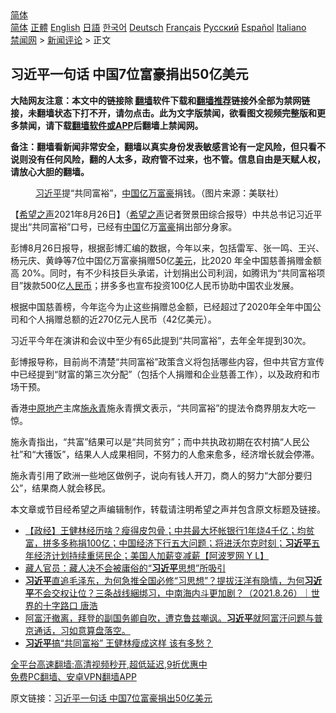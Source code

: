  <!-- 面包屑导航 --> <div class="breadcrumb"><!-- GTranslate: https://gtranslate.io/ -->  <div class="switcher notranslate">  <div class="selected">  <a href="#" onclick="return false;"> 简体</a>  </div>  <div class="option">  <a href="https://www.bannedbook.org" onclick="doGTranslate('zh-CN|zh-CN');jQuery('div.switcher div.selected a').html(jQuery(this).html());return false;" title="简体中文" class="nturl selected"> 简体</a>  <a href="https://www.bannedbook.org/zh-tw/" onclick="doGTranslate('zh-CN|zh-TW');jQuery('div.switcher div.selected a').html(jQuery(this).html());return false;" title="繁體中文" class="nturl"> 正體</a>  <a href="https://www.bannedbook.org/en/" onclick="doGTranslate('zh-CN|en');jQuery('div.switcher div.selected a').html(jQuery(this).html());return false;" title="English" class="nturl"> English</a>  <a href="https://www.bannedbook.org/ja/" onclick="doGTranslate('zh-CN|ja');jQuery('div.switcher div.selected a').html(jQuery(this).html());return false;" title="日本語" class="nturl"> 日語</a>  <a href="https://www.bannedbook.org/ko/" onclick="doGTranslate('zh-CN|ko');jQuery('div.switcher div.selected a').html(jQuery(this).html());return false;" title="한국어" class="nturl"> 한국어</a>  <a href="https://www.bannedbook.org/de/" onclick="doGTranslate('zh-CN|de');jQuery('div.switcher div.selected a').html(jQuery(this).html());return false;" title="Deutsch" class="nturl"> Deutsch</a>  <a href="https://www.bannedbook.org/fr/" onclick="doGTranslate('zh-CN|fr');jQuery('div.switcher div.selected a').html(jQuery(this).html());return false;" title="Français" class="nturl"> Français</a>  <a href="https://www.bannedbook.org/ru/" onclick="doGTranslate('zh-CN|ru');jQuery('div.switcher div.selected a').html(jQuery(this).html());return false;" title="Русский" class="nturl"> Русский</a>  <a href="https://www.bannedbook.org/es/" onclick="doGTranslate('zh-CN|es');jQuery('div.switcher div.selected a').html(jQuery(this).html());return false;" title="Español" class="nturl"> Español</a>  <a href="https://www.bannedbook.org/it/" onclick="doGTranslate('zh-CN|it');jQuery('div.switcher div.selected a').html(jQuery(this).html());return false;" title="Italiano" class="nturl"> Italiano</a>  </div>  </div>      <div class='breadcrumb-sub'><!-- Breadcrumb NavXT 6.3.0 --> <a href="https://www.bannedbook.org/" class="home">禁闻网</a> &gt; <a href="https://www.bannedbook.org/bnews/comments/" class="category">新闻评论</a> &gt; 正文</div></div><h2>习近平一句话 中国7位富豪捐出50亿美元</h2> <p class="notice"><b>大陆网友注意：本文中的链接除 <a href="https://github.com/bannedbook/fanqiang" >翻墙</a>软件下载和<a href="https://github.com/killgcd/justmysocks/blob/master/README.md">翻墙推荐</a>链接外全部为禁网链接，未翻墙状态下打不开，请勿点击。此为文字版禁闻，欲看图文视频完整版和更多禁闻，请下载<a href="https://github.com/bannedbook/fanqiang">翻墙软件或APP</a>后翻墙上禁闻网。</p><p>备注：翻墙看新闻非常安全，翻墙以真实身份发表敏感言论有一定风险，但只看不说则没有任何风险，翻的人太多，政府管不过来，也不管。信息自由是天赋人权，请放心大胆的翻墙。</b></p>  <div class="entry"> <figure> <p><figcaption><a href="https://www.bannedbook.org/bnews/tag/%e4%b9%a0%e8%bf%91%e5%b9%b3/" class="st_tag internal_tag" rel="tag" title="标签 习近平 下的日志">习近平</a>提“共同富裕”，<a href="https://www.bannedbook.org/bnews/tag/%E4%B8%AD%E5%9B%BD/" class="st_tag internal_tag" rel="tag" title="标签 中国 下的日志">中国</a><a href="https://www.bannedbook.org/bnews/tag/%e4%ba%bf%e4%b8%87%e5%af%8c%e8%b1%aa/" class="st_tag internal_tag" rel="tag" title="标签 亿万富豪 下的日志">亿万富豪</a>捐钱。（图片来源：美联社）</figcaption></figure> <p>【<span class='wp_keywordlink_affiliate'><a href="https://www.soundofhope.org" title="希望之声" target="_blank">希望之声</a></span>2021年8月26日】（<a href="https://www.bannedbook.org/bnews/tag/%e5%b8%8c%e6%9c%9b%e4%b9%8b%e5%a3%b0/" class="st_tag internal_tag" rel="tag" title="标签 希望之声 下的日志">希望之声</a>记者贺景田综合报导）中共总书记习近平提出“共同富裕”口号，已经有<span class='wp_keywordlink_affiliate'><a href="https://www.bannedbook.org/" title="中国" target="_blank">中国</a></span>亿万<a href="https://www.bannedbook.org/bnews/tag/%e5%af%8c%e8%b1%aa/" class="st_tag internal_tag" rel="tag" title="标签 富豪 下的日志">富豪</a>捐出部分身家。</p> <p>彭博8月26日报导，根据彭博汇编的数据，今年以来，包括雷军、张一鸣、王兴、杨元庆、黄峥等7位中国亿万富豪捐赠50亿<a href="https://www.bannedbook.org/bnews/tag/%e7%be%8e%e5%85%83/" class="st_tag internal_tag" rel="tag" title="标签 美元 下的日志">美元</a>，比2020 年全中国慈善捐赠金额高 20%。同时，有不少科技巨头承诺，计划捐出公司利润，如腾讯为“共同富裕项目”拨款500亿<a href="https://www.bannedbook.org/bnews/tag/%e4%ba%ba%e6%b0%91%e5%b8%81/" class="st_tag internal_tag" rel="tag" title="标签 人民币 下的日志">人民币</a>；拼多多也宣布投资100亿人民币协助中国农业发展。</p>  <p>根据中国慈善榜，今年迄今为止这些捐赠总金额，已经超过了2020年全年中国公司和个人捐赠总额的近270亿元人民币（42亿美元）。</p> <p>习近平今年在演讲和会议中至少有65此提到“共同富裕”，去年全年提到30次。</p>  <p>彭博报导称，目前尚不清楚“共同富裕”政策含义将包括哪些内容，但中共官方宣传中已经提到“财富的第三次分配”（包括个人捐赠和企业慈善工作），以及政府和市场干预。</p> <p>香港<a href="https://www.bannedbook.org/bnews/tag/%E4%B8%AD%E5%8E%9F%E5%9C%B0%E4%BA%A7/" class="st_tag internal_tag" rel="tag" title="标签 中原地产 下的日志">中原地产</a>主席<a href="https://www.bannedbook.org/bnews/tag/%E6%96%BD%E6%B0%B8%E9%9D%92/" class="st_tag internal_tag" rel="tag" title="标签 施永青 下的日志">施永青</a>施永青撰文表示，“共同富裕”的提法令商界朋友大吃一惊。</p>  <p>施永青指出，“共富”结果可以是“共同贫穷”；而中共执政初期在农村搞“人民公社”和“大镬饭”，结果人人成果相同，不努力的人愈来愈多，经济增长就会停滞。</p> <p>施永青引用了欧洲一些地区做例子，说向有钱人开刀，商人的努力“大部分要归公”，结果商人就会移民。</p>  <p>本文章或节目经希望之声编辑制作，转载请注明希望之声并包含原文标题及链接。 </p> <ul class='op-related-articles' title='相关阅读'> <li><a href='https://www.bannedbook.org/bnews/bannedvideo/20210826/1613823.html' target='_blank'>【政经】王健林经历啥？瘦得皮包骨；中共最大坏帐银行1年烧4千亿；均贫富，拼多多称捐100亿；中国经济下行五大问题；将进沃尔克时刻；<b>习近平</b>五年经济计划持续重惩民企；美国人加薪变减薪【阿波罗网 Y L】</a></li> <li><a href='https://www.bannedbook.org/bnews/renquan/xizang/20210826/1613802.html' target='_blank'>藏人官员：藏人决不会被庸俗的“<b>习近平</b>思想”所吸引</a></li> <li><a href='https://www.bannedbook.org/bnews/bannedvideo/20210826/1613795.html' target='_blank'><b>习近平</b>直追毛泽东，为何急推全国必修“习思想”？提拔汪洋有隐情，为何<b>习近平</b>不会交权让位？三条战线綑绑习，中南海内斗更加剧？（2021.8.26）｜世界的十字路口 唐浩</a></li> <li><a href='https://www.bannedbook.org/bnews/bannedvideo/20210826/1613777.html' target='_blank'>阿富汗撤离，拜登的副国务卿自吹，遭克鲁兹嘲讽。<b>习近平</b>就阿富汗问题与普京通话，习如意算盘落空。</a></li> <li><a href='https://www.bannedbook.org/bnews/comments/20210826/1613768.html' target='_blank'><b>习近平</b>搞“共同富裕” 王健林瘦成这样 该有多愁？</a></li> </ul> <p class="texttj"> <a href="https://github.com/bannedbook/fanqiang/wiki/V2ray%E6%9C%BA%E5%9C%BA" target="_blank">全平台高速翻墙:高清视频秒开,超低延迟,9折优惠中</a><br/> <a href="https://github.com/bannedbook/fanqiang/wiki/%E7%A6%81%E9%97%BB%E7%BD%91%E5%AE%89%E5%8D%93%E7%BF%BB%E5%A2%99%E6%96%B0%E9%97%BBAPP" target="_blank">免费PC翻墙、安卓VPN翻墙APP</a></p><p>原文链接：<a class="src_link"  href="https://www.soundofhope.org/post/539108" target="_blank">习近平一句话 中国7位富豪捐出50亿美元</a></p><a name='sharetosocial'></a>  <div style="margin-bottom:5px;padding-bottom:5px;clear:both"> <div id="archive-pix-1" class="banner-ads"> <!-- AuctionX Display platform tag START --> <div id="26318x728x90x621x_ADSLOT2" clicktrack="%%CLICK_URL_ESC%%"></div> <!-- AuctionX Display platform tag END --> </div> <div id="archive-pix-2" class="banner-ads"> <!-- AuctionX Display platform tag START --> <div id="26315x300x250x621x_ADSLOT2" clicktrack="%%CLICK_URL_ESC%%"></div> <!-- AuctionX Display platform tag END --> </div> </div>  <div id="archive-pix-1" class="banner-ads"> <!-- AuctionX Display platform tag START --> <div id="26318x728x90x621x_ADSLOT3" clicktrack="%%CLICK_URL_ESC%%"></div> <!-- AuctionX Display platform tag END --> </div> </div><!--END ENTRY--> 